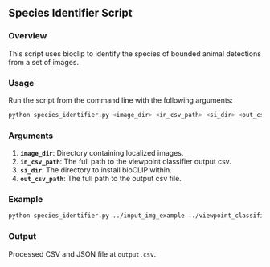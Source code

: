 ## Species Identifier Script

### Overview
This script uses bioclip to identify the species of bounded animal detections from a set of images. 

### Usage
Run the script from the command line with the following arguments:
```bash
python species_identifier.py <image_dir> <in_csv_path> <si_dir> <out_csv_path>
```

### Arguments
1. **`image_dir`**: Directory containing localized images.
2. **`in_csv_path`**: The full path to the viewpoint classifier output csv.
3. **`si_dir`**: The directory to install bioCLIP within.
4. **`out_csv_path`**: The full path to the output csv file.
### Example
```bash
python species_identifier.py ../input_img_example ../viewpoint_classifier/output_example.csv ./bioclip ./output 
```
### Output
Processed CSV and JSON file at `output.csv`.